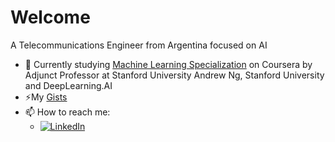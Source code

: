 <!--
**mvarrone/mvarrone** is a ✨ _special_ ✨ repository because its `README.md` (this file) appears on your GitHub profile.

Here are some ideas to get you started:

- 🔭 I’m currently working on ...
- 🌱 I’m currently learning ...
- 👯 I’m looking to collaborate on ...
- 🤔 I’m looking for help with ...
- 💬 Ask me about ...
- 📫 How to reach me: ...
- 😄 Pronouns: ...
- ⚡ Fun fact: ...


### Hi there 👋
-->

# Welcome <!--![](https://komarev.com/ghpvc/?username=mvarrone)-->
A Telecommunications Engineer from Argentina focused on AI

- 🌱 Currently studying [Machine Learning Specialization](https://www.coursera.org/specializations/machine-learning-introduction) on Coursera by Adjunct Professor at Stanford University Andrew Ng, Stanford University and DeepLearning.AI
- ⚡My [Gists](https://gist.github.com/mvarrone)
- 📫 How to reach me:
  * [![LinkedIn](https://img.shields.io/badge/LinkedIn-0077B5?style=for-the-badge&logo=linkedin&logoColor=white)](https://www.linkedin.com/in/matiasvarrone/)
